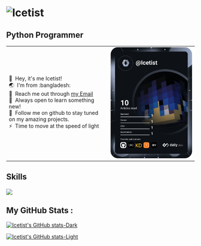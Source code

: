 ![Icetist](https://user-images.githubusercontent.com/96980054/209646931-503e64aa-e79a-43c4-b6ae-7b65f353798b.png)
==============================

Python Programmer
----------------------
<table>
  <tr>
    <td valign="center">
      <p>
        👋 &nbsp;Hey, it's me Icetist!
        <br/>
        🌏 &nbsp;I'm from :bangladesh:
        <br/>
        📧 &nbsp;Reach me out through <a href="mailto:saahil.alam@gmail.com?subject=Lets Collab!">my Email</a>
        <br/>
        🧠 &nbsp;Always open to learn something new!
        <br/>
        📂 &nbsp;Follow me on github to stay tuned on my amazing projects.
        <br/>
        ⚡ &nbsp;Time to move at the speed of light
      </p>
    </td>
    <td>
      <a href="https://app.daily.dev/Icetist"><img src="https://github.com/Icetist/icetist/blob/main/devcard.svg" width="400" alt="Icetist's Dev Card"/></a>
    </td>
  </tr>
</table>

Skills
----------------------
<a href="https://github.com/Icetist/github-readme-stats">
  <img align="center" src="https://github-readme-stats.vercel.app/api/top-langs/?username=icetist"/>
 </a>

My GitHub Stats : 
----------------------
[![Icetist's GitHub stats-Dark](https://github-readme-stats.vercel.app/api?username=Icetist&show_icons=true&theme=dark#gh-dark-mode-only)](https://github.com/Icetist/github-readme-stats#gh-dark-mode-only)

[![Icetist's GitHub stats-Light](https://github-readme-stats.vercel.app/api?username=Icetist&show_icons=true&theme=default#gh-light-mode-only)](https://github.com/Icetist/github-readme-stats#gh-light-mode-only)
